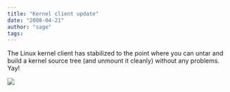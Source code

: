 ```yaml
---
title: "Kernel client update"
date: "2008-04-21"
author: "sage"
tags: 
---
```


The Linux kernel client has stabilized to the point where you can untar and build a kernel source tree (and unmount it cleanly) without any problems.  Yay!

![](http://track.hubspot.com/__ptq.gif?a=268973&k=14&bu=http://ceph.com&r=http://ceph.com/updates/kernel-client-update/&bvt=rss&p=wordpress)
